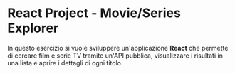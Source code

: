 # React Project - Movie/Series Explorer

In questo esercizio si vuole sviluppere un'applicazione **React** che permette di cercare film e serie TV tramite un'API pubblica, visualizzare i risultati in una lista e aprire i dettagli di ogni titolo.
